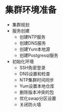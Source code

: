 # 集群环境准备
* 集群规划
* 服务创建
    * 创建NTP服务
    * 创建DNS服务
    * 创建Yum本地源
    * 创建Postgresql服务
* 初始化环境
    * SSH免密登录
    * DNS设置和检查
    * NTP集群时间同步
    * Yum设置本地仓库
    * 删除版本冲突的包
    * 优化swap分区设置
    * 关闭防火墙